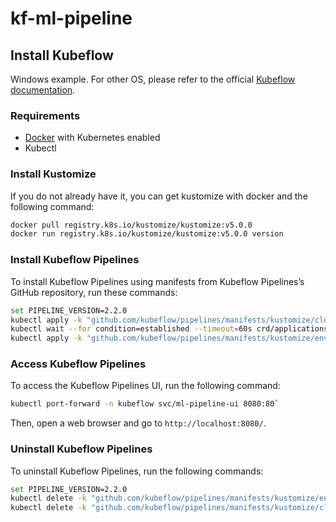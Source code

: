 # kf-ml-pipeline


## Install Kubeflow

Windows example. For other OS, please refer to the official [Kubeflow documentation](https://www.kubeflow.org/docs/started/getting-started/).

### Requirements

- [Docker](https://www.docker.com/) with Kubernetes enabled
- Kubectl

### Install Kustomize

If you do not already have it, you can get kustomize with docker and the following command:

```bash
docker pull registry.k8s.io/kustomize/kustomize:v5.0.0
docker run registry.k8s.io/kustomize/kustomize:v5.0.0 version
```

### Install Kubeflow Pipelines

To install Kubeflow Pipelines using manifests from Kubeflow Pipelines’s GitHub repository, run these commands:

```bash
set PIPELINE_VERSION=2.2.0
kubectl apply -k "github.com/kubeflow/pipelines/manifests/kustomize/cluster-scoped-resources?ref=%PIPELINE_VERSION%"
kubectl wait --for condition=established --timeout=60s crd/applications.app.k8s.io
kubectl apply -k "github.com/kubeflow/pipelines/manifests/kustomize/env/platform-agnostic?ref=%PIPELINE_VERSION%"
```

### Access Kubeflow Pipelines

To access the Kubeflow Pipelines UI, run the following command:

```bash
kubectl port-forward -n kubeflow svc/ml-pipeline-ui 8080:80`
```


Then, open a web browser and go to `http://localhost:8080/`.

### Uninstall Kubeflow Pipelines

To uninstall Kubeflow Pipelines, run the following commands:

```bash
set PIPELINE_VERSION=2.2.0
kubectl delete -k "github.com/kubeflow/pipelines/manifests/kustomize/env/platform-agnostic?ref=%PIPELINE_VERSION%"
kubectl delete -k "github.com/kubeflow/pipelines/manifests/kustomize/cluster-scoped-resources?ref=%PIPELINE_VERSION%"
